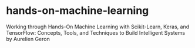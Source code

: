 # hands-on-machine-learning
Working through Hands-On Machine Learning with Scikit-Learn, Keras, and TensorFlow: Concepts, Tools, and Techniques to Build Intelligent Systems by Aurelien Geron
